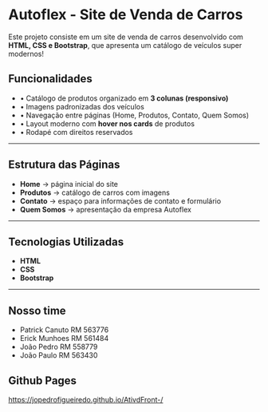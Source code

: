 #  Autoflex - Site de Venda de Carros

Este projeto consiste em um site de venda de carros desenvolvido com **HTML, CSS e Bootstrap**, que apresenta um catálogo de veículos super modernos!  



## Funcionalidades
- • Catálogo de produtos organizado em **3 colunas (responsivo)**  
- • Imagens padronizadas dos veículos  
- • Navegação entre páginas (Home, Produtos, Contato, Quem Somos)  
- • Layout moderno com **hover nos cards** de produtos  
- • Rodapé com direitos reservados  

---

## Estrutura das Páginas
- **Home** → página inicial do site  
- **Produtos** → catálogo de carros com imagens 
- **Contato** → espaço para informações de contato e formulário  
- **Quem Somos** → apresentação da empresa Autoflex  

---

## Tecnologias Utilizadas
- **HTML**  
- **CSS** 
- **Bootstrap**  

---

## Nosso time
- Patrick Canuto RM 563776
- Erick Munhoes RM 561484
- João Pedro RM 558779
- João Paulo RM 563430

## Github Pages
https://jopedrofigueiredo.github.io/AtivdFront-/
